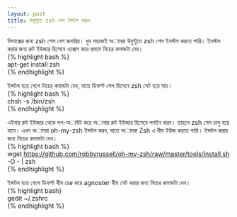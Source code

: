 ```yaml
---
layout: post
title: উবুন্টুতে zsh শেল ইন্সটল করুন
---
```


লিনাক্সের জন্য zsh শেল বেশ জনপ্রিয়। খুব সহজেই অামরা উবুন্টুতে zsh শেল ইনস্টল করতে পারি। ইনস্টল করার জন্য রুট ইউজার হিসেবে এক্সেস করে প্রথমে নিচের কমান্ডটা দেব।  
{% highlight bash %}  
apt-get install zsh  
{% endhighlight %}  

ইন্সটল হয়ে গেলে নিচের কমান্ডটা দেব, যাতে ডিফল্ট শেল হিসেবে zsh সেট হয়ে যায়।  
{% highlight bash %}  
chsh -s /bin/zsh  
{% endhighlight %}  

এইবার রুট ইউজার থেকে লগ-অাউট করে অাবার রুট ইউজার হিসেবে লগইন করব। তাহলে zsh শেল চালু হয়ে যাবে। এখন অামরা oh-my-zsh ইন্সটল করব, যাতে অামরা Zsh এ থীম ইউজ করতে পারি। ইন্সটল করার জন্য নিচের কমান্ডটা দেব।  
{% highlight bash %}  
wget https://github.com/robbyrussell/oh-my-zsh/raw/master/tools/install.sh -O - | zsh  
{% endhighlight %}  

ইন্সটল হয়ে গেলে ডিফল্ট থীম চেঞ্জ করে agnoster থীম সেট করার জন্য নিচের কমান্ডটা দেব।  
{% highlight bash}  
gedit ~/.zshrc  
{% endhighlight %}  
